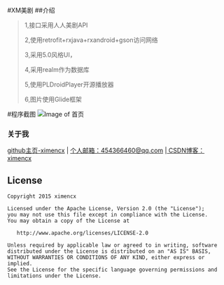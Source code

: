 #XM美剧
##介绍
>1,接口采用人人美剧API
>
>2,使用retrofit+rxjava+rxandroid+gson访问网络
>
>3,采用5.0风格UI，
>
>4,采用realm作为数据库
>
>5,使用PLDroidPlayer开源播放器
>
>6,图片使用Glide框架

#程序截图
![Image of 首页](https://github.com/ximencx/xmvideo/blob/master/screenshot/home1.gif)


### 关于我

<a  href="https://github.com/ximencx" target="_blank">github主页-ximencx</a> | <a href="mailto:454366460@qq.com" target="_blank">个人邮箱：454366460@qq.com</a> |<a href="http://blog.csdn.net/ximencx" target="_blank"> CSDN博客：ximencx</a> 

## License

    Copyright 2015 ximencx

    Licensed under the Apache License, Version 2.0 (the "License");
    you may not use this file except in compliance with the License.
    You may obtain a copy of the License at

       http://www.apache.org/licenses/LICENSE-2.0

    Unless required by applicable law or agreed to in writing, software
    distributed under the License is distributed on an "AS IS" BASIS,
    WITHOUT WARRANTIES OR CONDITIONS OF ANY KIND, either express or implied.
    See the License for the specific language governing permissions and
    limitations under the License.




